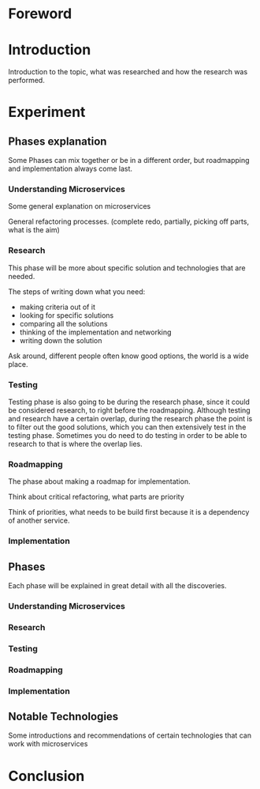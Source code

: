 # Foreword

# Introduction

Introduction to the topic, what was researched and how the research was performed.

# Experiment

## Phases explanation

Some Phases can mix  together or be in a different order, but roadmapping and implementation always come last.

### **Understanding Microservices**

Some general explanation on microservices

General refactoring processes. (complete redo, partially, picking off parts, what is the aim)

### **Research**

This phase will be more about specific solution and technologies that are needed.

The steps of writing down what you need: 

- making criteria out of it
- looking for specific solutions
- comparing all the solutions
- thinking of the implementation and networking
- writing down the solution

Ask around, different people often know good options, the world is a wide place.

### **Testing**

Testing phase is also going to be during the research phase, since it could be considered research, to right before the roadmapping. Although testing and research have a certain overlap, during the research phase the point is to filter out the good solutions, which you can then extensively test in the testing phase. Sometimes you do need to do testing in order to be able to research to that is where the overlap lies.

### Roadmapping

The phase about making a roadmap for implementation.

Think about critical refactoring, what parts are priority

Think of priorities, what needs to be build first because it is a dependency of another service.

### Implementation

## Phases

Each phase will be explained in great detail with all the discoveries.

### **Understanding Microservices**

### **Research**

### **Testing**

### **Roadmapping**

### **Implementation**

## Notable Technologies
Some introductions and recommendations of certain technologies that can work with microservices

# Conclusion